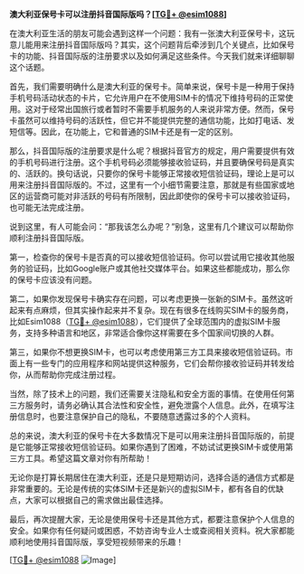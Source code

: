 **澳大利亚保号卡可以注册抖音国际版吗？[[TG💪+ @esim1088](https://t.me/s/esim1088)]**

在澳大利亚生活的朋友可能会遇到这样一个问题：我有一张澳大利亚保号卡，这玩意儿能用来注册抖音国际版吗？其实，这个问题背后牵涉到几个关键点，比如保号卡的功能、抖音国际版的注册要求以及如何满足这些条件。今天我们就来详细聊聊这个话题。

首先，我们需要明确什么是澳大利亚的保号卡。简单来说，保号卡是一种用于保持手机号码活动状态的卡片，它允许用户在不使用SIM卡的情况下维持号码的正常使用。这对于经常出国旅行或者暂时不需要手机服务的人来说非常方便。然而，保号卡虽然可以维持号码的活跃性，但它并不能提供完整的通信功能，比如打电话、发短信等。因此，在功能上，它和普通的SIM卡还是有一定的区别。

那么，抖音国际版的注册要求是什么呢？根据抖音官方的规定，用户需要提供有效的手机号码进行注册。这个手机号码必须能够接收验证码，并且要确保号码是真实的、活跃的。换句话说，只要你的保号卡能够正常接收短信验证码，理论上是可以用来注册抖音国际版的。不过，这里有一个小细节需要注意，那就是有些国家或地区的运营商可能对非活跃的号码有所限制，因此即使你的保号卡可以接收验证码，也可能无法完成注册。

说到这里，有人可能会问：“那我该怎么办呢？”别急，这里有几个建议可以帮助你顺利注册抖音国际版。

第一，检查你的保号卡是否真的可以接收短信验证码。你可以尝试用它接收其他服务的验证码，比如Google账户或其他社交媒体平台。如果这些都能成功，那么你的保号卡应该没有问题。

第二，如果你发现保号卡确实存在问题，可以考虑更换一张新的SIM卡。虽然这听起来有点麻烦，但其实操作起来并不复杂。现在有很多在线购买SIM卡的服务商，比如Esim1088（[TG💪+ @esim1088](https://t.me/s/esim1088)），它们提供了全球范围内的虚拟SIM卡服务，支持多种语言和地区，非常适合像你这样需要在多个国家间切换的人群。

第三，如果你不想更换SIM卡，也可以考虑使用第三方工具来接收短信验证码。市面上有一些专门的应用程序和网站提供这种服务，它们会帮你接收验证码并转发给你，从而帮助你完成注册过程。

当然，除了技术上的问题，我们还需要关注隐私和安全方面的事情。在使用任何第三方服务时，请务必确认其合法性和安全性，避免泄露个人信息。此外，在填写注册信息时，也要注意保护自己的隐私，不要随意透露过多的个人资料。

总的来说，澳大利亚的保号卡在大多数情况下是可以用来注册抖音国际版的，前提是它能够正常接收短信验证码。如果你遇到了困难，不妨试试更换SIM卡或使用第三方工具。希望这篇文章对你有所帮助！

无论你是打算长期居住在澳大利亚，还是只是短期访问，选择合适的通信方式都是非常重要的。无论是传统的实体SIM卡还是新兴的虚拟SIM卡，都有各自的优缺点，大家可以根据自己的需求做出最佳选择。

最后，再次提醒大家，无论是使用保号卡还是其他方式，都要注意保护个人信息的安全。如果你有任何疑问或困惑，不妨咨询专业人士或查阅相关资料。祝大家都能顺利地使用抖音国际版，享受短视频带来的乐趣！

[[TG💪+ @esim1088](https://t.me/s/esim1088) ![Image](https://i.postimg.cc/4NQfJmqS/Snipaste-2025-05-13-00-14-12.png)]